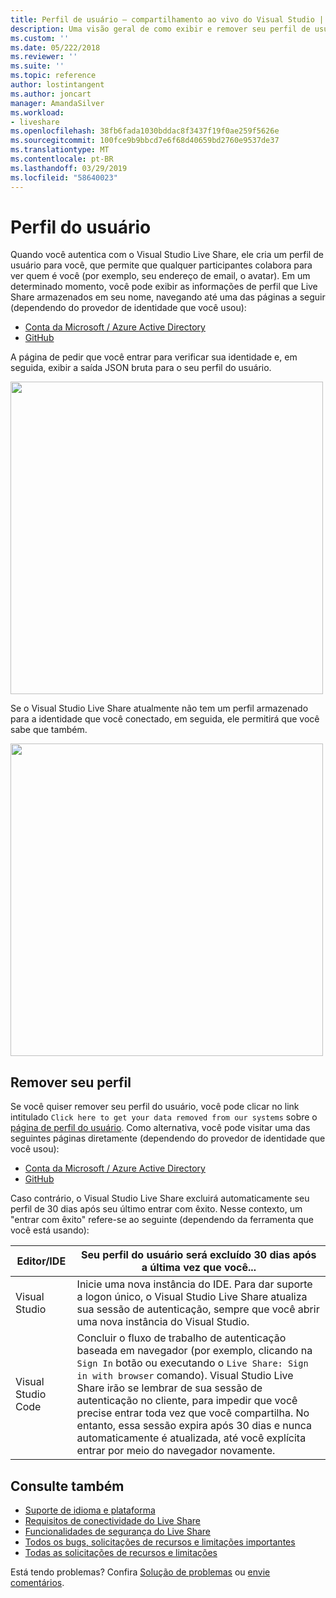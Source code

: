 ```yaml
---
title: Perfil de usuário – compartilhamento ao vivo do Visual Studio | Microsoft Docs
description: Uma visão geral de como exibir e remover seu perfil de usuário do Visual Studio Live Share.
ms.custom: ''
ms.date: 05/222/2018
ms.reviewer: ''
ms.suite: ''
ms.topic: reference
author: lostintangent
ms.author: joncart
manager: AmandaSilver
ms.workload:
- liveshare
ms.openlocfilehash: 38fb6fada1030bddac8f3437f19f0ae259f5626e
ms.sourcegitcommit: 100fce9b9bbcd7e6f68d40659bd2760e9537de37
ms.translationtype: MT
ms.contentlocale: pt-BR
ms.lasthandoff: 03/29/2019
ms.locfileid: "58640023"
---
```

<!--
Copyright © Microsoft Corporation
All rights reserved.
Creative Commons Attribution 4.0 License (International): https://creativecommons.org/licenses/by/4.0/legalcode
-->

# <a name="user-profile"></a>Perfil do usuário

Quando você autentica com o Visual Studio Live Share, ele cria um perfil de usuário para você, que permite que qualquer participantes colabora para ver quem é você (por exemplo, seu endereço de email, o avatar). Em um determinado momento, você pode exibir as informações de perfil que Live Share armazenados em seu nome, navegando até uma das páginas a seguir (dependendo do provedor de identidade que você usou):

- [Conta da Microsoft / Azure Active Directory](https://insiders.liveshare.vsengsaas.visualstudio.com/auth/identity/microsoft/viewprofile)
- [GitHub](https://insiders.liveshare.vsengsaas.visualstudio.com/auth/identity/github/viewprofile)

A página de pedir que você entrar para verificar sua identidade e, em seguida, exibir a saída JSON bruta para o seu perfil do usuário.

<img width="500px" src="media/user-profile.png" />

Se o Visual Studio Live Share atualmente não tem um perfil armazenado para a identidade que você conectado, em seguida, ele permitirá que você sabe que também.

<img width="500px" src="media/no-profile.png" />

## <a name="removing-your-profile"></a>Remover seu perfil

Se você quiser remover seu perfil do usuário, você pode clicar no link intitulado `Click here to get your data removed from our systems` sobre o [página de perfil do usuário](#user-profile). Como alternativa, você pode visitar uma das seguintes páginas diretamente (dependendo do provedor de identidade que você usou):

- [Conta da Microsoft / Azure Active Directory](https://insiders.liveshare.vsengsaas.visualstudio.com/auth/identity/microsoft/deleteme)
- [GitHub](https://insiders.liveshare.vsengsaas.visualstudio.com/auth/identity/github/deleteme)

Caso contrário, o Visual Studio Live Share excluirá automaticamente seu perfil de 30 dias após seu último entrar com êxito. Nesse contexto, um "entrar com êxito" refere-se ao seguinte (dependendo da ferramenta que você está usando):

| Editor/IDE | Seu perfil do usuário será excluído 30 dias após a última vez que você... |
|-|-|
| Visual Studio | Inicie uma nova instância do IDE. Para dar suporte a logon único, o Visual Studio Live Share atualiza sua sessão de autenticação, sempre que você abrir uma nova instância do Visual Studio. |
| Visual Studio Code | Concluir o fluxo de trabalho de autenticação baseada em navegador (por exemplo, clicando na `Sign In` botão ou executando o `Live Share: Sign in with browser` comando). Visual Studio Live Share irão se lembrar de sua sessão de autenticação no cliente, para impedir que você precise entrar toda vez que você compartilha. No entanto, essa sessão expira após 30 dias e nunca automaticamente é atualizada, até você explícita entrar por meio do navegador novamente. |

## <a name="see-also"></a>Consulte também

- [Suporte de idioma e plataforma](reference/platform-support.md)
- [Requisitos de conectividade do Live Share](reference/connectivity.md)
- [Funcionalidades de segurança do Live Share](reference/security.md)
- [Todos os bugs, solicitações de recursos e limitações importantes](https://aka.ms/vsls-issues)
- [Todas as solicitações de recursos e limitações](https://aka.ms/vsls-feature-requests)

Está tendo problemas? Confira [Solução de problemas](troubleshooting.md) ou [envie comentários](support.md).
